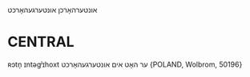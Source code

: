 אונטערהאָרכן
אונטערגעהאָרכט

CENTRAL
========

ʀɔtn̩ ɪntəgʲɪhoxt ער האָט אים אונטערגעהאָרכט {POLAND, Wolbrom, 50196}